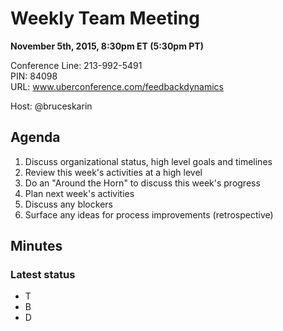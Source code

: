 # Weekly Team Meeting

**November 5th, 2015, 8:30pm ET (5:30pm PT)**

Conference Line: 213-992-5491  
PIN: 84098  
URL: www.uberconference.com/feedbackdynamics

Host: @bruceskarin

## Agenda

1. Discuss organizational status, high level goals and timelines
1. Review this week's activities at a high level
1. Do an "Around the Horn" to discuss this week's progress
1. Plan next week's activities
1. Discuss any blockers
1. Surface any ideas for process improvements (retrospective)

## Minutes

### Latest status

* T
* B
* D
